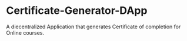 # Certificate-Generator-DApp
A diecentralized Application that generates Certificate of completion for Online courses.
